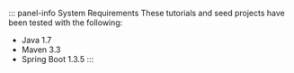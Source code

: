 ::: panel-info System Requirements
These tutorials and seed projects have been tested with the following:

* Java 1.7
* Maven 3.3
* Spring Boot 1.3.5
:::